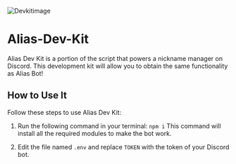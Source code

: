 ![Devkitimage](https://media.discordapp.net/attachments/1117130242033733642/1121438539545055433/Alias_Dev_Kit.png)

# Alias-Dev-Kit

Alias Dev Kit is a portion of the script that powers a nickname manager on Discord. This development kit will allow you to obtain the same functionality as Alias Bot!

## How to Use It

Follow these steps to use Alias Dev Kit:

1. Run the following command in your terminal:
`npm i` This command will install all the required modules to make the bot work.

2. Edit the file named `.env` and replace `TOKEN` with the token of your Discord bot.
